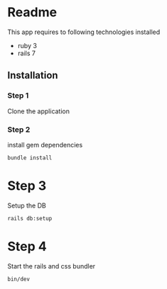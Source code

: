 # Readme

This app requires to following technologies installed
- ruby 3
- rails 7

## Installation

### Step 1

Clone the application

### Step 2

install gem dependencies

`bundle install`

# Step 3

Setup the DB

`rails db:setup`

# Step 4

Start the rails and css bundler

`bin/dev`
